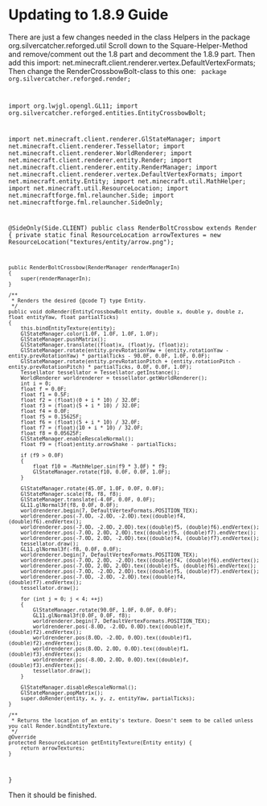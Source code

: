 # Updating to 1.8.9 Guide

There are just a few changes needed in the class Helpers in the package org.silvercatcher.reforged.util
Scroll down to the Square-Helper-Method and remove/comment out the 1.8 part and decomment the 1.8.9 part.
Then add this import: net.minecraft.client.renderer.vertex.DefaultVertexFormats;
Then change the RenderCrossbowBolt-class to this one:
<code>
package org.silvercatcher.reforged.render;

import org.lwjgl.opengl.GL11;
import org.silvercatcher.reforged.entities.EntityCrossbowBolt;

import net.minecraft.client.renderer.GlStateManager;
import net.minecraft.client.renderer.Tessellator;
import net.minecraft.client.renderer.WorldRenderer;
import net.minecraft.client.renderer.entity.Render;
import net.minecraft.client.renderer.entity.RenderManager;
import net.minecraft.client.renderer.vertex.DefaultVertexFormats;
import net.minecraft.entity.Entity;
import net.minecraft.util.MathHelper;
import net.minecraft.util.ResourceLocation;
import net.minecraftforge.fml.relauncher.Side;
import net.minecraftforge.fml.relauncher.SideOnly;

@SideOnly(Side.CLIENT)
public class RenderBoltCrossbow extends Render
{
    private static final ResourceLocation arrowTextures = new ResourceLocation("textures/entity/arrow.png");

    public RenderBoltCrossbow(RenderManager renderManagerIn)
    {
        super(renderManagerIn);
    }

    /**
     * Renders the desired {@code T} type Entity.
     */
    public void doRender(EntityCrossbowBolt entity, double x, double y, double z, float entityYaw, float partialTicks)
    {
        this.bindEntityTexture(entity);
        GlStateManager.color(1.0F, 1.0F, 1.0F, 1.0F);
        GlStateManager.pushMatrix();
        GlStateManager.translate((float)x, (float)y, (float)z);
        GlStateManager.rotate(entity.prevRotationYaw + (entity.rotationYaw - entity.prevRotationYaw) * partialTicks - 90.0F, 0.0F, 1.0F, 0.0F);
        GlStateManager.rotate(entity.prevRotationPitch + (entity.rotationPitch - entity.prevRotationPitch) * partialTicks, 0.0F, 0.0F, 1.0F);
        Tessellator tessellator = Tessellator.getInstance();
        WorldRenderer worldrenderer = tessellator.getWorldRenderer();
        int i = 0;
        float f = 0.0F;
        float f1 = 0.5F;
        float f2 = (float)(0 + i * 10) / 32.0F;
        float f3 = (float)(5 + i * 10) / 32.0F;
        float f4 = 0.0F;
        float f5 = 0.15625F;
        float f6 = (float)(5 + i * 10) / 32.0F;
        float f7 = (float)(10 + i * 10) / 32.0F;
        float f8 = 0.05625F;
        GlStateManager.enableRescaleNormal();
        float f9 = (float)entity.arrowShake - partialTicks;

        if (f9 > 0.0F)
        {
            float f10 = -MathHelper.sin(f9 * 3.0F) * f9;
            GlStateManager.rotate(f10, 0.0F, 0.0F, 1.0F);
        }

        GlStateManager.rotate(45.0F, 1.0F, 0.0F, 0.0F);
        GlStateManager.scale(f8, f8, f8);
        GlStateManager.translate(-4.0F, 0.0F, 0.0F);
        GL11.glNormal3f(f8, 0.0F, 0.0F);
        worldrenderer.begin(7, DefaultVertexFormats.POSITION_TEX);
        worldrenderer.pos(-7.0D, -2.0D, -2.0D).tex((double)f4, (double)f6).endVertex();
        worldrenderer.pos(-7.0D, -2.0D, 2.0D).tex((double)f5, (double)f6).endVertex();
        worldrenderer.pos(-7.0D, 2.0D, 2.0D).tex((double)f5, (double)f7).endVertex();
        worldrenderer.pos(-7.0D, 2.0D, -2.0D).tex((double)f4, (double)f7).endVertex();
        tessellator.draw();
        GL11.glNormal3f(-f8, 0.0F, 0.0F);
        worldrenderer.begin(7, DefaultVertexFormats.POSITION_TEX);
        worldrenderer.pos(-7.0D, 2.0D, -2.0D).tex((double)f4, (double)f6).endVertex();
        worldrenderer.pos(-7.0D, 2.0D, 2.0D).tex((double)f5, (double)f6).endVertex();
        worldrenderer.pos(-7.0D, -2.0D, 2.0D).tex((double)f5, (double)f7).endVertex();
        worldrenderer.pos(-7.0D, -2.0D, -2.0D).tex((double)f4, (double)f7).endVertex();
        tessellator.draw();

        for (int j = 0; j < 4; ++j)
        {
            GlStateManager.rotate(90.0F, 1.0F, 0.0F, 0.0F);
            GL11.glNormal3f(0.0F, 0.0F, f8);
            worldrenderer.begin(7, DefaultVertexFormats.POSITION_TEX);
            worldrenderer.pos(-8.0D, -2.0D, 0.0D).tex((double)f, (double)f2).endVertex();
            worldrenderer.pos(8.0D, -2.0D, 0.0D).tex((double)f1, (double)f2).endVertex();
            worldrenderer.pos(8.0D, 2.0D, 0.0D).tex((double)f1, (double)f3).endVertex();
            worldrenderer.pos(-8.0D, 2.0D, 0.0D).tex((double)f, (double)f3).endVertex();
            tessellator.draw();
        }

        GlStateManager.disableRescaleNormal();
        GlStateManager.popMatrix();
        super.doRender(entity, x, y, z, entityYaw, partialTicks);
    }

    /**
     * Returns the location of an entity's texture. Doesn't seem to be called unless you call Render.bindEntityTexture.
     */
	@Override
	protected ResourceLocation getEntityTexture(Entity entity) {
		return arrowTextures;
	}
}
</code>

Then it should be finished.
